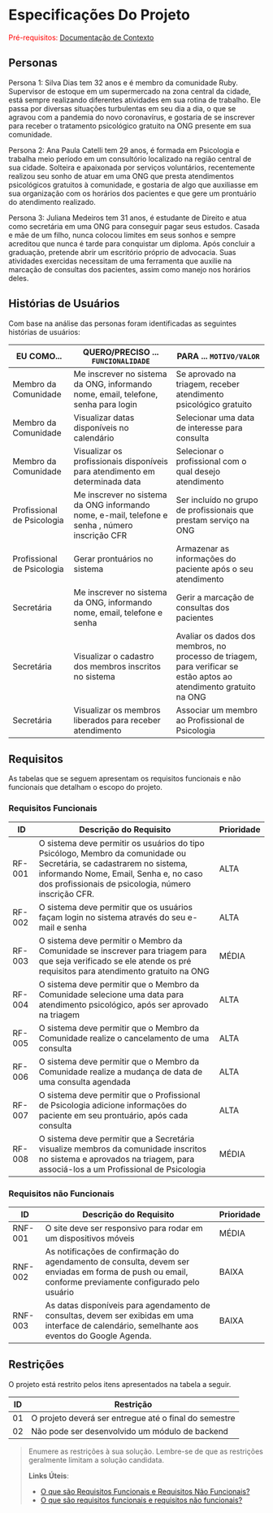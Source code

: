 # Especificações Do Projeto

<span style="color:red">Pré-requisitos: <a href="1-Contexto.md"> Documentação de Contexto</a></span>


## Personas

Persona 1: Silva Dias tem 32 anos e é membro da comunidade Ruby. Supervisor de estoque em um supermercado na zona central da cidade, está sempre realizando diferentes atividades em sua rotina de trabalho. Ele passa por diversas situações turbulentas em seu dia a dia, o que se agravou  com a pandemia do novo coronavírus, e gostaria de se inscrever para receber o tratamento psicológico gratuito na ONG presente em sua comunidade.


Persona 2: Ana Paula Catelli tem 29 anos, é formada em Psicologia e trabalha meio período em um consultório localizado na região central de sua cidade. Solteira e apaixonada por serviços voluntários, recentemente realizou seu sonho de atuar em uma ONG que presta atendimentos psicológicos gratuitos à comunidade, e gostaria de algo que auxiliasse em sua organização com os horários dos pacientes e que gere um prontuário do atendimento realizado.

Persona 3: Juliana Medeiros tem 31 anos, é estudante de Direito e atua como secretária em uma ONG para conseguir pagar seus estudos. Casada e mãe de um filho, nunca colocou limites em seus sonhos e sempre acreditou que nunca é tarde para conquistar um diploma. Após concluir a graduação, pretende abrir um escritório próprio de advocacia. Suas atividades exercidas necessitam de uma ferramenta que auxilie na marcação de consultas dos pacientes, assim como manejo nos horários deles.


## Histórias de Usuários

Com base na análise das personas foram identificadas as seguintes histórias de usuários:

|EU COMO... | QUERO/PRECISO ... `FUNCIONALIDADE` |PARA ... `MOTIVO/VALOR`                 |
|--------------------|------------------------------------|----------------------------------------|
|Membro da Comunidade | Me inscrever no sistema da ONG, informando nome, email, telefone, senha para login         | Se aprovado na triagem, receber atendimento psicológico gratuito              |
|Membro da Comunidade | Visualizar datas disponíveis no calendário         | Selecionar uma data de interesse para consulta       |
|Membro da Comunidade | Visualizar os profissionais disponíveis para atendimento em determinada data         | Selecionar o profissional com o qual desejo atendimento      |
|Profissional de Psicologia | Me inscrever no sistema da ONG informando nome, e-mail, telefone e senha , número inscrição CFR    | Ser incluído no grupo de profissionais que prestam serviço na ONG |
|Profissional de Psicologia | Gerar prontuários no sistema               | Armazenar as informações do paciente após o seu atendimento |
|Secretária | Me inscrever no sistema da ONG, informando nome, email, telefone e senha              | Gerir a marcação de consultas dos pacientes |
|Secretária | Visualizar o cadastro dos membros inscritos no sistema   | Avaliar os dados dos membros, no processo de triagem, para verificar se estão aptos ao atendimento gratuito na ONG|
|Secretária | Visualizar os membros liberados para receber atendimento  | Associar um membro ao Profissional de Psicologia |

## Requisitos

As tabelas que se seguem apresentam os requisitos funcionais e não funcionais que detalham o escopo do projeto.

### Requisitos Funcionais

|ID     | Descrição do Requisito  |Prioridade |
|-------|-------------------------|----|
|RF-001| O sistema deve permitir os usuários do tipo Psicólogo, Membro da comunidade ou Secretária, se cadastrarem no  sistema, informando Nome, Email, Senha e, no caso dos  profissionais de psicologia, número inscrição CFR.| ALTA |  
|RF-002| O sistema deve permitir que os usuários façam login no sistema através do seu e-mail e senha  | ALTA |
|RF-003| O sistema deve permitir o Membro da Comunidade se inscrever para triagem para que seja verificado se ele atende os pré requisitos para atendimento gratuito na ONG| MÉDIA |
|RF-004| O sistema deve permitir que o Membro da Comunidade selecione uma data para atendimento psicológico, após ser aprovado na triagem  | ALTA |
|RF-005| O sistema deve permitir que o Membro da Comunidade realize o cancelamento de uma consulta | ALTA|
|RF-006| O sistema deve permitir que o Membro da Comunidade realize a mudança de data de uma consulta agendada | ALTA|
|RF-007| O sistema deve permitir que o Profissional de Psicologia adicione informações do paciente em seu prontuário, após cada consulta | ALTA |
|RF-008| O sistema deve permitir que a Secretária visualize membros da comunidade inscritos no sistema e aprovados na triagem, para associá-los a um Profissional de Psicologia | MÉDIA |

### Requisitos não Funcionais

|ID     | Descrição do Requisito  |Prioridade |
|-------|-------------------------|----|
|RNF-001| O site deve ser responsivo para rodar em um dispositivos móveis | MÉDIA | 
|RNF-002| As notificações de confirmação do agendamento de consulta, devem ser enviadas em forma de push ou email, conforme previamente configurado pelo usuário  | BAIXA | 
|RNF-003| As datas disponíveis para agendamento de consultas, devem ser exibidas em uma interface de calendário, semelhante aos eventos do Google Agenda. | BAIXA |

## Restrições

O projeto está restrito pelos itens apresentados na tabela a seguir.

|ID| Restrição                                             |
|--|-------------------------------------------------------|
|01| O projeto deverá ser entregue até o final do semestre |
|02| Não pode ser desenvolvido um módulo de backend        |


> Enumere as restrições à sua solução. Lembre-se de que as restrições
> geralmente limitam a solução candidata.
> 
> **Links Úteis**:
> - [O que são Requisitos Funcionais e Requisitos Não Funcionais?](https://codificar.com.br/requisitos-funcionais-nao-funcionais/)
> - [O que são requisitos funcionais e requisitos não funcionais?](https://analisederequisitos.com.br/requisitos-funcionais-e-requisitos-nao-funcionais-o-que-sao/)
